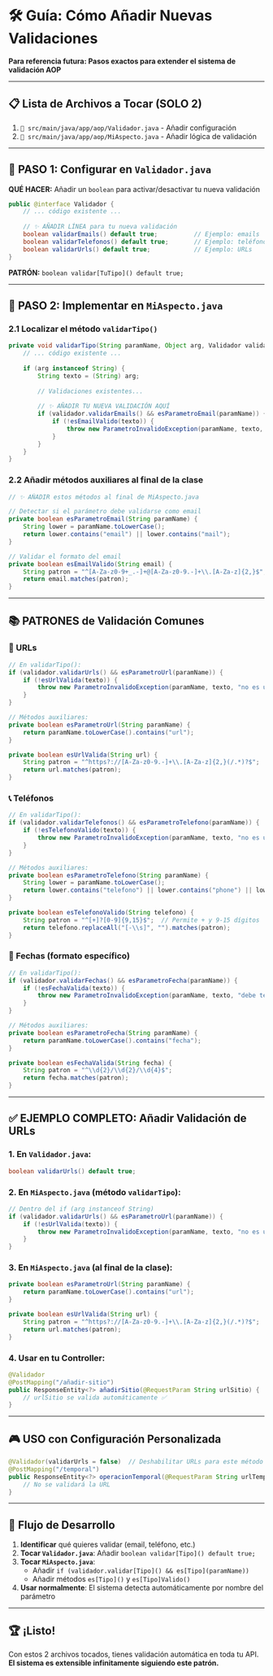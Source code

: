# 🛠️ Guía: Cómo Añadir Nuevas Validaciones

**Para referencia futura: Pasos exactos para extender el sistema de validación AOP**

---

## 📋 **Lista de Archivos a Tocar (SOLO 2)**

1. `📄 src/main/java/app/aop/Validador.java` - Añadir configuración
2. `📄 src/main/java/app/aop/MiAspecto.java` - Añadir lógica de validación

---

## 🎯 **PASO 1: Configurar en `Validador.java`**

**QUÉ HACER:** Añadir un `boolean` para activar/desactivar tu nueva validación

```java
public @interface Validador {
    // ... código existente ...
    
    // ✨ AÑADIR LÍNEA para tu nueva validación
    boolean validarEmails() default true;          // Ejemplo: emails
    boolean validarTelefonos() default true;       // Ejemplo: teléfonos  
    boolean validarUrls() default true;            // Ejemplo: URLs
}
```

**PATRÓN:** `boolean validar[TuTipo]() default true;`

---

## 🔧 **PASO 2: Implementar en `MiAspecto.java`**

### **2.1 Localizar el método `validarTipo()`**
```java
private void validarTipo(String paramName, Object arg, Validador validador) {
    // ... código existente ...
    
    if (arg instanceof String) {
        String texto = (String) arg;
        
        // Validaciones existentes...
        
        // ✨ AÑADIR TU NUEVA VALIDACIÓN AQUÍ
        if (validador.validarEmails() && esParametroEmail(paramName)) {
            if (!esEmailValido(texto)) {
                throw new ParametroInvalidoException(paramName, texto, "no es un email válido");
            }
        }
    }
}
```

### **2.2 Añadir métodos auxiliares al final de la clase**
```java
// ✨ AÑADIR estos métodos al final de MiAspecto.java

// Detectar si el parámetro debe validarse como email
private boolean esParametroEmail(String paramName) {
    String lower = paramName.toLowerCase();
    return lower.contains("email") || lower.contains("mail");
}

// Validar el formato del email
private boolean esEmailValido(String email) {
    String patron = "^[A-Za-z0-9+_.-]+@[A-Za-z0-9.-]+\\.[A-Za-z]{2,}$";
    return email.matches(patron);
}
```

---

## 📚 **PATRONES de Validación Comunes**

### **🔗 URLs**
```java
// En validarTipo():
if (validador.validarUrls() && esParametroUrl(paramName)) {
    if (!esUrlValida(texto)) {
        throw new ParametroInvalidoException(paramName, texto, "no es una URL válida");
    }
}

// Métodos auxiliares:
private boolean esParametroUrl(String paramName) {
    return paramName.toLowerCase().contains("url");
}

private boolean esUrlValida(String url) {
    String patron = "^https?://[A-Za-z0-9.-]+\\.[A-Za-z]{2,}(/.*)?$";
    return url.matches(patron);
}
```

### **📞 Teléfonos**
```java
// En validarTipo():
if (validador.validarTelefonos() && esParametroTelefono(paramName)) {
    if (!esTelefonoValido(texto)) {
        throw new ParametroInvalidoException(paramName, texto, "no es un teléfono válido");
    }
}

// Métodos auxiliares:
private boolean esParametroTelefono(String paramName) {
    String lower = paramName.toLowerCase();
    return lower.contains("telefono") || lower.contains("phone") || lower.contains("movil");
}

private boolean esTelefonoValido(String telefono) {
    String patron = "^[+]?[0-9]{9,15}$";  // Permite + y 9-15 dígitos
    return telefono.replaceAll("[-\\s]", "").matches(patron);
}
```

### **📅 Fechas (formato específico)**
```java
// En validarTipo():
if (validador.validarFechas() && esParametroFecha(paramName)) {
    if (!esFechaValida(texto)) {
        throw new ParametroInvalidoException(paramName, texto, "debe tener formato dd/MM/yyyy");
    }
}

// Métodos auxiliares:
private boolean esParametroFecha(String paramName) {
    return paramName.toLowerCase().contains("fecha");
}

private boolean esFechaValida(String fecha) {
    String patron = "^\\d{2}/\\d{2}/\\d{4}$";
    return fecha.matches(patron);
}
```

---

## ✅ **EJEMPLO COMPLETO: Añadir Validación de URLs**

### **1. En `Validador.java`:**
```java
boolean validarUrls() default true;
```

### **2. En `MiAspecto.java` (método `validarTipo`):**
```java
// Dentro del if (arg instanceof String)
if (validador.validarUrls() && esParametroUrl(paramName)) {
    if (!esUrlValida(texto)) {
        throw new ParametroInvalidoException(paramName, texto, "no es una URL válida");
    }
}
```

### **3. En `MiAspecto.java` (al final de la clase):**
```java
private boolean esParametroUrl(String paramName) {
    return paramName.toLowerCase().contains("url");
}

private boolean esUrlValida(String url) {
    String patron = "^https?://[A-Za-z0-9.-]+\\.[A-Za-z]{2,}(/.*)?$";
    return url.matches(patron);
}
```

### **4. Usar en tu Controller:**
```java
@Validador
@PostMapping("/añadir-sitio")
public ResponseEntity<?> añadirSitio(@RequestParam String urlSitio) {
    // urlSitio se valida automáticamente ✅
}
```

---

## 🎮 **USO con Configuración Personalizada**

```java
@Validador(validarUrls = false)  // Deshabilitar URLs para este método
@PostMapping("/temporal")
public ResponseEntity<?> operacionTemporal(@RequestParam String urlTemporal) {
    // No se validará la URL
}
```

---

## 🔄 **Flujo de Desarrollo**

1. **Identificar** qué quieres validar (email, teléfono, etc.)
2. **Tocar `Validador.java`**: Añadir `boolean validar[Tipo]() default true;`
3. **Tocar `MiAspecto.java`**: 
   - Añadir `if (validador.validar[Tipo]() && es[Tipo](paramName))`
   - Añadir métodos `es[Tipo]()` y `es[Tipo]Valido()`
4. **Usar normalmente**: El sistema detecta automáticamente por nombre del parámetro

---

## 🏆 **¡Listo!**

Con estos 2 archivos tocados, tienes validación automática en toda tu API. 
**El sistema es extensible infinitamente siguiendo este patrón.** 
